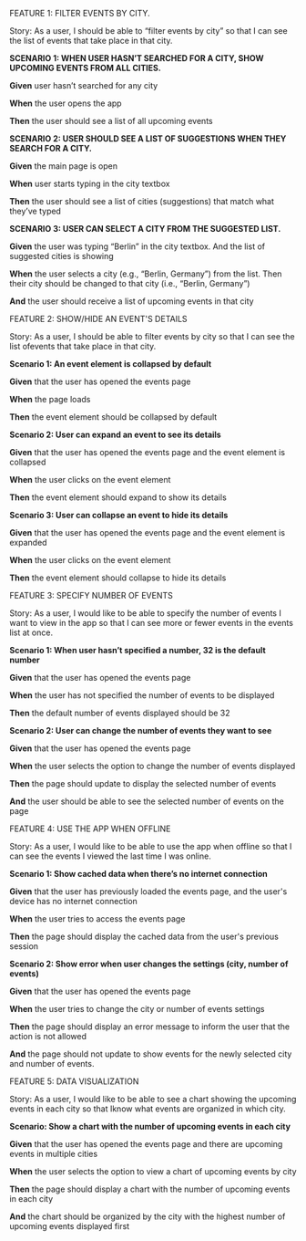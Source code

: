 FEATURE 1: FILTER EVENTS BY CITY. 

Story: As a user, I should be able to “filter events by city” so that I can see the list of events that take place in that city.

**SCENARIO 1: WHEN USER HASN’T SEARCHED FOR A CITY, SHOW UPCOMING EVENTS FROM ALL CITIES.**

**Given** user hasn’t searched for any city

**When** the user opens the app

**Then** the user should see a list of all upcoming events

**SCENARIO 2: USER SHOULD SEE A LIST OF SUGGESTIONS WHEN THEY SEARCH FOR A CITY.**

**Given** the main page is open

**When** user starts typing in the city textbox

**Then** the user should see a list of cities (suggestions) that match what they’ve typed

**SCENARIO 3: USER CAN SELECT A CITY FROM THE SUGGESTED LIST.**

**Given** the user was typing “Berlin” in the city textbox. And the list of suggested cities is showing

**When** the user selects a city (e.g., “Berlin, Germany”) from the list. Then their city should be changed to that city (i.e., “Berlin, Germany”)

**And** the user should receive a list of upcoming events in that city

FEATURE 2: SHOW/HIDE AN EVENT'S DETAILS

Story: As a user, I should be able to filter events by city so that I can see the list ofevents that take place in that city.

**Scenario 1: An event element is collapsed by default**

**Given** that the user has opened the events page 

**When** the page loads

**Then** the event element should be collapsed by default

**Scenario 2: User can expand an event to see its details**

**Given** that the user has opened the events page and the event element is collapsed 

**When** the user clicks on the event element

**Then** the event element should expand to show its details

**Scenario 3: User can collapse an event to hide its details**

**Given** that the user has opened the events page and the event element is expanded 

**When** the user clicks on the event element

**Then** the event element should collapse to hide its details

FEATURE 3: SPECIFY NUMBER OF EVENTS

Story: As a user, I would like to be able to specify the number of events I want to view in the app so that I can see more or fewer events in the events list at once.

**Scenario 1: When user hasn’t specified a number, 32 is the default number**

**Given** that the user has opened the events page

**When** the user has not specified the number of events to be displayed

**Then** the default number of events displayed should be 32

**Scenario 2: User can change the number of events they want to see**

**Given** that the user has opened the events page

**When** the user selects the option to change the number of events displayed

**Then** the page should update to display the selected number of events 

**And** the user should be able to see the selected number of events on the page

FEATURE 4: USE THE APP WHEN OFFLINE

Story: As a user, I would like to be able to use the app when offline so that I can see the events I viewed the last time I was online.

**Scenario 1: Show cached data when there’s no internet connection**

**Given** that the user has previously loaded the events page, and the user's device has no internet connection

**When** the user tries to access the events page

**Then** the page should display the cached data from the user's previous session

**Scenario 2: Show error when user changes the settings (city, number of events)**

**Given** that the user has opened the events page 

**When** the user tries to change the city or number of events settings

**Then** the page should display an error message to inform the user that the action is not allowed 

**And** the page should not update to show events for the newly selected city and number of events.

FEATURE 5: DATA VISUALIZATION

Story: As a user, I would like to be able to see a chart showing the upcoming events in each city so that Iknow what events are organized in which city.

**Scenario: Show a chart with the number of upcoming events in each city**

**Given** that the user has opened the events page and there are upcoming events in multiple cities

**When** the user selects the option to view a chart of upcoming events by city

**Then** the page should display a chart with the number of upcoming events in each city 

**And** the chart should be organized by the city with the highest number of upcoming events displayed first 
